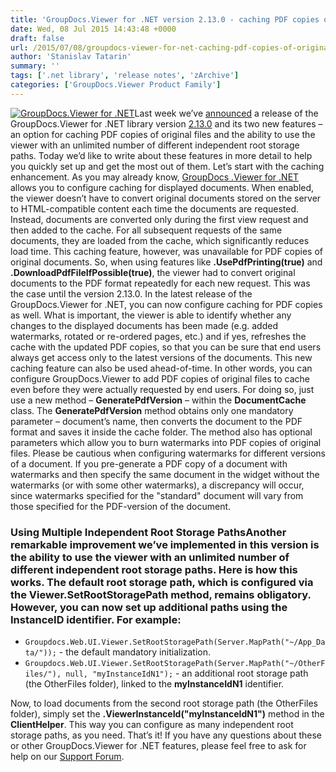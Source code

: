 ```yaml
---
title: 'GroupDocs.Viewer for .NET version 2.13.0 - caching PDF copies of original documents &amp; using multiple root storage paths'
date: Wed, 08 Jul 2015 14:43:48 +0000
draft: false
url: /2015/07/08/groupdocs-viewer-for-net-caching-pdf-copies-of-original-documents-and-using-multiple-root-storage-paths/
author: 'Stanislav Tatarin'
summary: ''
tags: ['.net library', 'release notes', 'zArchive']
categories: ['GroupDocs.Viewer Product Family']
---
```


[![GroupDocs.Viewer for .NET](https://blog.groupdocs.com/wp-content/uploads/sites/4/2014/04/GD_VWR_NETIcon_114.png)](http://groupdocs.com/dot-net/document-viewer-library)Last week we’ve [announced](https://blog.groupdocs.com/) a release of the GroupDocs.Viewer for .NET library version [2.13.0](http://groupdocs.com/Community/files/8/.net-libraries/groupdocs_viewer_for_.net/entry7302.aspx) and its two new features – an option for caching PDF copies of original files and the ability to use the viewer with an unlimited number of different independent root storage paths. Today we’d like to write about these features in more detail to help you quickly set up and get the most out of them. Let’s start with the caching enhancement. As you may already know, [GroupDocs .Viewer for .NET](http://groupdocs.com/dot-net/document-viewer-library) allows you to configure caching for displayed documents. When enabled, the viewer doesn’t have to convert original documents stored on the server to HTML-compatible content each time the documents are requested. Instead, documents are converted only during the first view request and then added to the cache. For all subsequent requests of the same documents, they are loaded from the cache, which significantly reduces load time. This caching feature, however, was unavailable for PDF copies of original documents. So, when using features like **.UsePdfPrinting(true)** and **.DownloadPdfFileIfPossible(true)**, the viewer had to convert original documents to the PDF format repeatedly for each new request. This was the case until the version 2.13.0. In the latest release of the GroupDocs.Viewer for .NET, you can now configure caching for PDF copies as well. What is important, the viewer is able to identify whether any changes to the displayed documents has been made (e.g. added watermarks, rotated or re-ordered pages, etc.) and if yes, refreshes the cache with the updated PDF copies, so that you can be sure that end users always get access only to the latest versions of the documents. This new caching feature can also be used ahead-of-time. In other words, you can configure GroupDocs.Viewer to add PDF copies of original files to cache even before they were actually requested by end users. For doing so, just use a new method – **GeneratePdfVersion** – within the **DocumentCache** class. The **GeneratePdfVersion** method obtains only one mandatory parameter – document’s name, then converts the document to the PDF format and saves it inside the cache folder. The method also has optional parameters which allow you to burn watermarks into PDF copies of original files. Please be cautious when configuring watermarks for different versions of a document. If you pre-generate a PDF copy of a document with watermarks and then specify the same document in the widget without the watermarks (or with some other watermarks), a discrepancy will occur, since watermarks specified for the "standard" document will vary from those specified for the PDF-version of the document.

### Using Multiple Independent Root Storage PathsAnother remarkable improvement we’ve implemented in this version is the ability to use the viewer with an unlimited number of different independent root storage paths. Here is how this works. The default root storage path, which is configured via the **Viewer.SetRootStoragePath** method, remains obligatory. However, you can now set up additional paths using the **InstanceID** identifier. For example:

*   `Groupdocs.Web.UI.Viewer.SetRootStoragePath(Server.MapPath("~/App_Data/"));` - the default mandatory initialization.
*   `Groupdocs.Web.UI.Viewer.SetRootStoragePath(Server.MapPath("~/OtherFiles/"), null, "myInstanceIdN1");` - an additional root storage path (the OtherFiles folder), linked to the **myInstanceIdN1** identifier.

Now, to load documents from the second root storage path (the OtherFiles folder), simply set the **.ViewerInstanceId("myInstanceIdN1")** method in the **ClientHelper**. This way you can configure as many independent root storage paths, as you need. That’s it! If you have any questions about these or other GroupDocs.Viewer for .NET features, please feel free to ask for help on our [Support Forum](http://groupdocs.com/Community/Forums/Default.aspx).





